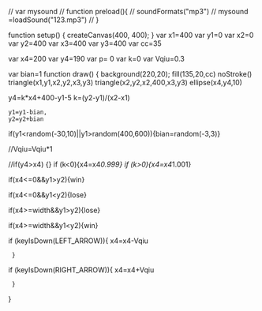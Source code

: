 // var mysound
// function preload(){
// soundFormats("mp3")
//   mysound =loadSound("123.mp3")
// }

function setup() {
  createCanvas(400, 400);
}
var x1=400
var y1=0
var x2=0
var y2=400
    var x3=400
    var y3=400
var cc=35

var x4=200
var y4=190
var p= 0
var k=0
var Vqiu=0.3

var bian=1
function draw() {
  background(220,20);
  fill(135,20,cc)
  noStroke()
  triangle(x1,y1,x2,y2,x3,y3)
  triangle(x2,y2,x2,400,x3,y3)
  ellipse(x4,y4,10)

  y4=k*x4+400-y1-5
  k=(y2-y1)/(x2-x1)
  
    y1=y1-bian,
    y2=y2+bian
  
  if(y1<random(-30,10)||y1>random(400,600)){bian=random(-3,3)}

  //Vqiu=Vqiu*1 
 
//if(y4>x4)
  {}
  if (k<0){x4=x4*0.999}
   if (k>0){x4=x4*1.001}
  
  
  if(x4<=0&&y1>y2){win}

  
  if(x4<=0&&y1<y2){lose}
    
  if(x4>=width&&y1>y2){lose}
  
  if(x4>=width&&y1<y2){win}

  
  
  if (keyIsDown(LEFT_ARROW)){
    x4=x4-Vqiu

     } 
   if (keyIsDown(RIGHT_ARROW)){
     x4=x4+Vqiu

     } 
}
